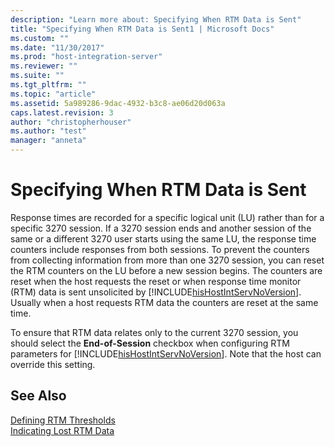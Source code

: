 ```yaml
---
description: "Learn more about: Specifying When RTM Data is Sent"
title: "Specifying When RTM Data is Sent1 | Microsoft Docs"
ms.custom: ""
ms.date: "11/30/2017"
ms.prod: "host-integration-server"
ms.reviewer: ""
ms.suite: ""
ms.tgt_pltfrm: ""
ms.topic: "article"
ms.assetid: 5a989286-9dac-4932-b3c8-ae06d20d063a
caps.latest.revision: 3
author: "christopherhouser"
ms.author: "test"
manager: "anneta"
---
```

# Specifying When RTM Data is Sent
Response times are recorded for a specific logical unit (LU) rather than for a specific 3270 session. If a 3270 session ends and another session of the same or a different 3270 user starts using the same LU, the response time counters include responses from both sessions. To prevent the counters from collecting information from more than one 3270 session, you can reset the RTM counters on the LU before a new session begins. The counters are reset when the host requests the reset or when response time monitor (RTM) data is sent unsolicited by [!INCLUDE[hisHostIntServNoVersion](../includes/hishostintservnoversion-md.md)]. Usually when a host requests RTM data the counters are reset at the same time.  
  
 To ensure that RTM data relates only to the current 3270 session, you should select the **End-of-Session** checkbox when configuring RTM parameters for [!INCLUDE[hisHostIntServNoVersion](../includes/hishostintservnoversion-md.md)]. Note that the host can override this setting.  
  
## See Also  
 [Defining RTM Thresholds](../core/defining-rtm-thresholds2.md)   
 [Indicating Lost RTM Data](../core/indicating-lost-rtm-data1.md)
